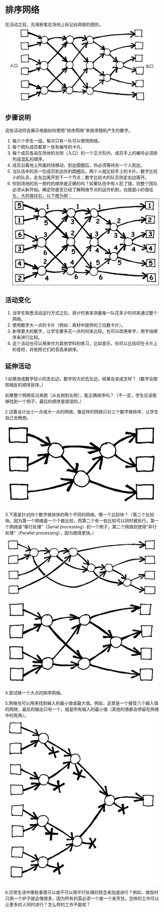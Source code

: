 # 排序网络

在活动之前，先用粉笔在场地上标记此网络的图形。
![](/img/act8img1.png)

## 步骤说明
这些活动将会展示电脑如何使用“排序网络”来排序随机产生的数字。

1. 每六个学生一组，每次只有一队可以使用网络。
2. 每个团队成员都拿一张有编号的卡片。
3. 每个成员各站在场地的左侧（入口）的一个正方形内，成员手上的编号必须排列成混乱的顺序。
4. 成员沿着地上所画的线移动，到达圆圈后，你必须等待另一个人到达。
5. 当队伍中的另一位成员到达你的圆圈后，两个人就比较手上的卡片。数字比较小的队员，走左边离开到下一个节点；数字比较大的队员则走右边离开。
6. 你到场地的另一侧时的顺序是正确的吗？如果队伍中有人犯了错，则整个团队必须从新开始。确定你是否已经了解网络节点的运作机制，也就是小的值往左，大的值往右，以下图为例：
![](/img/act8img2.png)

## 活动变化
1. 当学生熟悉活动运行方式之后，用计时表来测量每一队花多少时间来通过整个网络。
2. 使用数字大一点的卡片（例如：素材中提供的三位数卡片）。
3. 新增更大的数字，让学生要多花一点时间来比较。也可以改用单字，用字母顺序来进行比较。
4. 这个活动也可以用来作为其他学科的练习，比如音乐，你可以比较印在卡片上的音符，并依照它们的音高来排序。

## 延伸活动

1.如果改成数字较小的去右边，数字较大的去左边，结果会变成怎样？（数字会按照相反的顺序排序。）

如果整个网络反过来跑（从右侧到左侧），能正确排序吗？（不一定，学生应该能够找到一个例子，最后的顺序是错误的。）

2.试着设计出小一点或大一点的网络，像这样的网络只对三个数字做排序，让学生自己去畅想。
![](/img/act8img3.png)

3.下面是针对四个数字做排序的两个不同的网络。哪一个比较快？（第二个比较快。因为第一个网络是一个个做比较，而第二个有一些比较可以同时被执行。第一个网络是“窜行处理”（Serial processing）的一个例子，第二个网络则使用“并行处理”（Parallel processing），因为跑得更快。）
![](/img/act8img4.jpg)
![](/img/act8img5.png)

4.尝试做一个大点的排序网络。

5.网络也可以用来找到输入的最小值或最大值。例如，这里是一个接受八个输入值的网络，最后的输出只有一个，就是所有输入的最小值（其他的值都会停留在网络中的死角）。
![](/img/act8img6.png)

6.日常生活中哪些事情可以或不可以用平行处理的观念来加速进行？例如，做饭时只用一个炉子就会慢很多，因为所有的菜必须一个接一个来烹饪。怎样的工作可以让更多的人同时进行？怎么样的工作不能呢？
